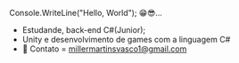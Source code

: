 Console.WriteLine("Hello, World"); 😁😎...
- Estudande, back-end C#(Junior);
- Unity e desenvolvimento de games com a linguagem C#
- 📧 Contato = millermartinsvasco1@gmail.com
